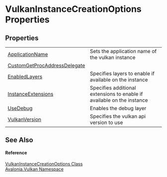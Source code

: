 # VulkanInstanceCreationOptions Properties




## Properties
<table>
<tr>
<td><a href="P_Avalonia_Vulkan_VulkanInstanceCreationOptions_ApplicationName">ApplicationName</a></td>
<td>Sets the application name of the vulkan instance</td>
</tr>
<tr>
<td><a href="P_Avalonia_Vulkan_VulkanInstanceCreationOptions_CustomGetProcAddressDelegate">CustomGetProcAddressDelegate</a></td>
<td> </td>
</tr>
<tr>
<td><a href="P_Avalonia_Vulkan_VulkanInstanceCreationOptions_EnabledLayers">EnabledLayers</a></td>
<td>Specifies layers to enable if available on the instance</td>
</tr>
<tr>
<td><a href="P_Avalonia_Vulkan_VulkanInstanceCreationOptions_InstanceExtensions">InstanceExtensions</a></td>
<td>Specifies additional extensions to enable if available on the instance</td>
</tr>
<tr>
<td><a href="P_Avalonia_Vulkan_VulkanInstanceCreationOptions_UseDebug">UseDebug</a></td>
<td>Enables the debug layer</td>
</tr>
<tr>
<td><a href="P_Avalonia_Vulkan_VulkanInstanceCreationOptions_VulkanVersion">VulkanVersion</a></td>
<td>Specifies the vulkan api version to use</td>
</tr>
</table>

## See Also


#### Reference
<a href="T_Avalonia_Vulkan_VulkanInstanceCreationOptions">VulkanInstanceCreationOptions Class</a>  
<a href="N_Avalonia_Vulkan">Avalonia.Vulkan Namespace</a>  

